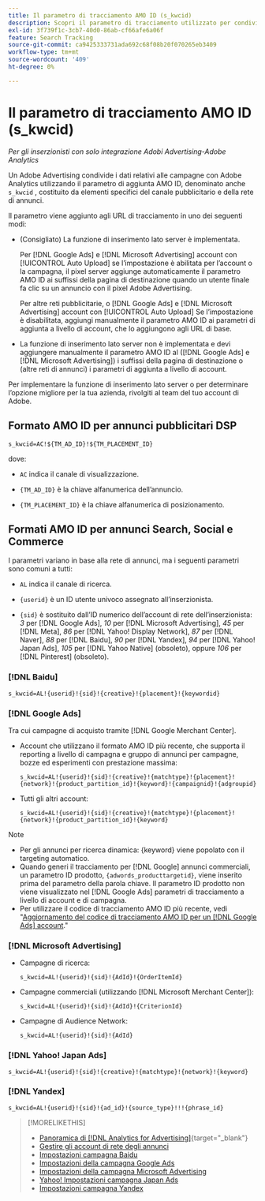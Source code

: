 ```yaml
---
title: Il parametro di tracciamento AMO ID (s_kwcid)
description: Scopri il parametro di tracciamento utilizzato per condividere i dati degli Adobi Advertising con Adobe Analytics.
exl-id: 3f739f1c-3cb7-40d0-86ab-cf66afe6a06f
feature: Search Tracking
source-git-commit: ca9425333731ada692c68f08b20f070265eb3409
workflow-type: tm+mt
source-wordcount: '409'
ht-degree: 0%

---
```


# Il parametro di tracciamento AMO ID (s_kwcid)

*Per gli inserzionisti con solo integrazione Adobi Advertising-Adobe Analytics*

<!-- This should go in the Analytics integration chapter > IDs page, under "AMO IDs."  But I'll need to update with when/where to add the code for DSP clients. -->

Un Adobe Advertising condivide i dati relativi alle campagne con Adobe Analytics utilizzando il parametro di aggiunta AMO ID, denominato anche `s_kwcid` , costituito da elementi specifici del canale pubblicitario e della rete di annunci.

<!-- add everything below to IDs page -->

Il parametro viene aggiunto agli URL di tracciamento in uno dei seguenti modi:

* (Consigliato) La funzione di inserimento lato server è implementata.

  Per [!DNL Google Ads] e [!DNL Microsoft Advertising] account con [!UICONTROL Auto Upload] se l’impostazione è abilitata per l’account o la campagna, il pixel server aggiunge automaticamente il parametro AMO ID ai suffissi della pagina di destinazione quando un utente finale fa clic su un annuncio <!-- click a search ad or views a display ad --> con il pixel Adobe Advertising.

  Per altre reti pubblicitarie, o [!DNL Google Ads] e [!DNL Microsoft Advertising] account con [!UICONTROL Auto Upload] Se l’impostazione è disabilitata, aggiungi manualmente il parametro AMO ID ai parametri di aggiunta a livello di account, che lo aggiungono agli URL di base.

* <!-- (Search, Social, & Commerce only) -->La funzione di inserimento lato server non è implementata e devi aggiungere manualmente il parametro AMO ID al ([!DNL Google Ads] e [!DNL Microsoft Advertising]) i suffissi della pagina di destinazione o (altre reti di annunci) i parametri di aggiunta a livello di account.

Per implementare la funzione di inserimento lato server o per determinare l’opzione migliore per la tua azienda, rivolgiti al team del tuo account di Adobe.

## Formato AMO ID per annunci pubblicitari DSP

`s_kwcid=AC!${TM_AD_ID}!${TM_PLACEMENT_ID}`

dove:

* `AC` indica il canale di visualizzazione.

* `{TM_AD_ID}` è la chiave alfanumerica dell’annuncio.

* `{TM_PLACEMENT_ID}` è la chiave alfanumerica di posizionamento.

## Formati AMO ID per annunci Search, Social e Commerce

I parametri variano in base alla rete di annunci, ma i seguenti parametri sono comuni a tutti:

* `AL` indica il canale di ricerca. <!-- what about social/Facebook, and display ads on Google (like Gmail, YouTube)? -->

* `{userid}` è un ID utente univoco assegnato all’inserzionista.

* `{sid}` è sostituito dall’ID numerico dell’account di rete dell’inserzionista: *3* per [!DNL Google Ads], *10* per [!DNL Microsoft Advertising], *45* per [!DNL Meta], *86* per [!DNL Yahoo! Display Network], *87* per [!DNL Naver], *88* per [!DNL Baidu], *90* per [!DNL Yandex], *94* per [!DNL Yahoo! Japan Ads], *105* per [!DNL Yahoo Native] (obsoleto), oppure *106* per [!DNL Pinterest] (obsoleto).

### [!DNL Baidu]

`s_kwcid=AL!{userid}!{sid}!{creative}!{placement}!{keywordid}`

### [!DNL Google Ads]

Tra cui campagne di acquisto tramite [!DNL Google Merchant Center].

* Account che utilizzano il formato AMO ID più recente, che supporta il reporting a livello di campagna e gruppo di annunci per campagne, bozze ed esperimenti con prestazione massima:

  `s_kwcid=AL!{userid}!{sid}!{creative}!{matchtype}!{placement}!{network}!{product_partition_id}!{keyword}!{campaignid}!{adgroupid}`

* Tutti gli altri account:

  `s_kwcid=AL!{userid}!{sid}!{creative}!{matchtype}!{placement}!{network}!{product_partition_id}!{keyword}`

>[!NOTE]
>
>* Per gli annunci per ricerca dinamica: {keyword} viene popolato con il targeting automatico.
>* Quando generi il tracciamento per [!DNL Google] annunci commerciali, un parametro ID prodotto, `{adwords_producttargetid}`, viene inserito prima del parametro della parola chiave. Il parametro ID prodotto non viene visualizzato nel [!DNL Google Ads] parametri di tracciamento a livello di account e di campagna.
>* Per utilizzare il codice di tracciamento AMO ID più recente, vedi &quot;[Aggiornamento del codice di tracciamento AMO ID per un [!DNL Google Ads] account](/help/search-social-commerce/campaign-management/accounts/update-amo-id-google.md).&quot; <!-- Update terminology there too. -->

<!--

### [!DNL Meta]

`s_kwcid=AL!{userid}!{sid}!{{ad.id}}!{{campaign.id}}!{{adset.id}}`

where:

* `{{ad.id}}` is the unique numeric ID for the ad/creative.

* `{{campaign.id}}` is the unique ID for the campaign.

* `{{adset.id}}` is the unique ID for the ad set.

-->

### [!DNL Microsoft Advertising]

* Campagne di ricerca:

  `s_kwcid=AL!{userid}!{sid}!{AdId}!{OrderItemId}`

* Campagne commerciali (utilizzando [!DNL Microsoft Merchant Center]):

  `s_kwcid=AL!{userid}!{sid}!{AdId}!{CriterionId}`

* Campagne di Audience Network:

  `s_kwcid=AL!{userid}!{sid}!{AdId}`

### [!DNL Yahoo! Japan Ads]

`s_kwcid=AL!{userid}!{sid}!{creative}!{matchtype}!{network}!{keyword}`

### [!DNL Yandex]

`s_kwcid=AL!{userid}!{sid}!{ad_id}!{source_type}!!!{phrase_id}`

>[!MORELIKETHIS]
>
>* [Panoramica di [!DNL Analytics for Advertising]](/help/integrations/analytics/overview.md){target="_blank"}
>* [Gestire gli account di rete degli annunci](/help/search-social-commerce/campaign-management/accounts/ad-network-account-manage.md)
>* [Impostazioni campagna Baidu](/help/search-social-commerce/campaign-management/campaigns/campaign-settings-baidu.md)
>* [Impostazioni della campagna Google Ads](/help/search-social-commerce/campaign-management/campaigns/campaign-settings-google.md)
>* [Impostazioni della campagna Microsoft Advertising](/help/search-social-commerce/campaign-management/campaigns/campaign-settings-microsoft.md)
>* [Yahoo! Impostazioni campagna Japan Ads](/help/search-social-commerce/campaign-management/campaigns/campaign-settings-yahoo-japan.md)
>* [Impostazioni campagna Yandex](/help/search-social-commerce/campaign-management/campaigns/campaign-settings-yandex.md)
